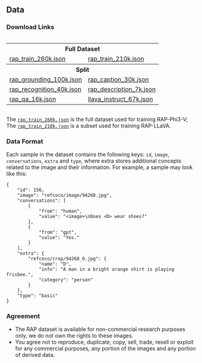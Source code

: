 ## Data

### Download Links

<div class="two-columns">
    <div class="column">
        <table>
            <tr><th colspan="2" class="header">Full Dataset</th></tr>
            <tr>
                <td><a href="https://huggingface.co/datasets/Hoar012/RAP-260K/blob/main/rap_train_260k.json">rap_train_260k.json</a></td>
                <td><a href="https://huggingface.co/datasets/Hoar012/RAP-260K/blob/main/rap_train_210k.json">rap_train_210k.json</a></td>
            </tr>
            <tr><th colspan="2" class="header">Split</th></tr>
            <tr>
                <td><a href="https://huggingface.co/datasets/Hoar012/RAP-260K/blob/main/split/rap_grounding_100k.json">rap_grounding_100k.json</a></td>
                <td><a href="https://huggingface.co/datasets/Hoar012/RAP-260K/blob/main/split/rap_caption_30k.json">rap_caption_30k.json</a></td>
            </tr>
            <tr>
                <td><a href="https://huggingface.co/datasets/Hoar012/RAP-260K/blob/main/split/rap_recognition_40k.json">rap_recognition_40k.json</a></td>
                <td><a href="https://huggingface.co/datasets/Hoar012/RAP-260K/blob/main/split/rap_description_7k.json">rap_description_7k.json</a></td>
            </tr>
            <tr>
                <td><a href="https://huggingface.co/datasets/Hoar012/RAP-260K/blob/main/split/rap_qa_16k.json">rap_qa_16k.json</a></td>
                <td><a href="https://huggingface.co/datasets/Hoar012/RAP-260K/blob/main/split/llava_instruct_67k.json">llava_instruct_67k.json</a></td>
            </tr>
        </table>
    </div>
</div>


The [`rap_train_260k.json`](https://huggingface.co/datasets/Hoar012/RAP-260K/blob/main/rap_train_260k.json) is the full dataset used for training RAP-Phi3-V; The [`rap_train_210k.json`](https://huggingface.co/datasets/Hoar012/RAP-260K/blob/main/rap_train_210k.json) is a subset used for training RAP-LLaVA.

### Data Format
Each sample in the dataset contains the following keys: `id`, `image`, `conversations`, `extra` and `type`, where extra stores additional concepts related to the image and their information. For example, a sample may look like this:
```
{
    "id": 156,
    "image": "refcoco/image/94268.jpg",
    "conversations": [
        {
            "from": "human",
            "value": "<image>\nDoes <D> wear shoes?"
        },
        {
            "from": "gpt",
            "value": "Yes."
        }
    ],
    "extra": {
        "refcoco/crop/94268_0.jpg": {
            "name": "D",
            "info": "A man in a bright orange shirt is playing frisbee.",
            "category": "person"
        }
    },
    "type": "basic"
}
```

### Agreement
- The RAP dataset is available for non-commercial research purposes only, we do not own the rights to these images.
- You agree not to reproduce, duplicate, copy, sell, trade, resell or exploit for any commercial purposes, any portion of the images and any portion of derived data.